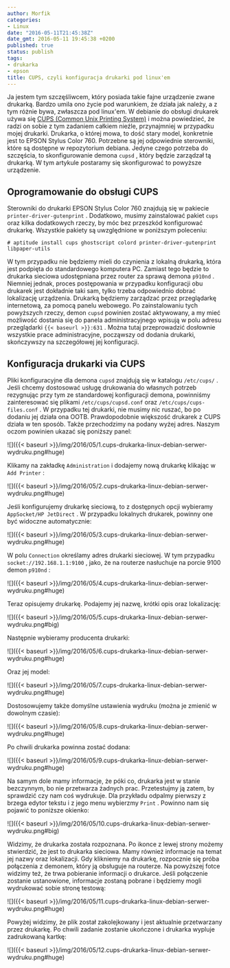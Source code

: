 ```yaml
---
author: Morfik
categories:
- Linux
date: "2016-05-11T21:45:38Z"
date_gmt: 2016-05-11 19:45:38 +0200
published: true
status: publish
tags:
- drukarka
- epson
title: CUPS, czyli konfiguracja drukarki pod linux'em
---
```


Ja jestem tym szczęśliwcem, który posiada takie fajne urządzenie zwane drukarką. Bardzo umila ono
życie pod warunkiem, że działa jak należy, a z tym różnie bywa, zwłaszcza pod linux'em. W debianie
do obsługi drukarek używa się [CUPS (Common Unix Printing
System)](https://en.wikipedia.org/wiki/CUPS) i można powiedzieć, że radzi on sobie z tym zadaniem
całkiem nieźle, przynajmniej w przypadku mojej drukarki. Drukarka, o której mowa, to dość stary
model, konkretnie jest to EPSON Stylus Color 760. Potrzebne są jej odpowiednie sterowniki, które są
dostępne w repozytorium debiana. Jedyne czego potrzeba do szczęścia, to skonfigurowanie demona
`cupsd` , który będzie zarządzał tą drukarką. W tym artykule postaramy się skonfigurować to powyższe
urządzenie.

<!--more-->
## Oprogramowanie do obsługi CUPS

Sterowniki do drukarki EPSON Stylus Color 760 znajdują się w pakiecie `printer-driver-gutenprint` .
Dodatkowo, musimy zainstalować pakiet `cups` oraz kilka dodatkowych rzeczy, by móc bez przeszkód
konfigurować drukarkę. Wszystkie pakiety są uwzględnione w poniższym poleceniu:

    # aptitude install cups ghostscript colord printer-driver-gutenprint libpaper-utils

W tym przypadku nie będziemy mieli do czynienia z lokalną drukarką, która jest podpięta do
standardowego komputera PC. Zamiast tego będzie to drukarka sieciowa udostępniana przez router za
sprawą demona `p910nd` . Niemniej jednak, proces postępowania w przypadku konfiguracji obu drukarek
jest dokładnie taki sam, tylko trzeba odpowiednio dobrać lokalizację urządzenia. Drukarką będziemy
zarządzać przez przeglądarkę internetową, za pomocą panelu webowego. Po zainstalowaniu tych
powyższych rzeczy, demon `cupsd` powinien zostać aktywowany, a my mieć możliwość dostania się do
panela administracyjnego wpisują w polu adresu przeglądarki `{{< baseurl >}}:631` . Można tutaj
przeprowadzić dosłownie wszystkie prace administracyjne, począwszy od dodania drukarki, skończywszy
na szczegółowej jej konfiguracji.

## Konfiguracja drukarki via CUPS

Pliki konfiguracyjne dla demona `cupsd` znajdują się w katalogu `/etc/cups/` . Jeśli chcemy
dostosować usługę drukowania do własnych potrzeb rezygnując przy tym ze standardowej konfiguracji
demona, powinniśmy zainteresować się plikami `/etc/cups/cupsd.conf` oraz
`/etc/cups/cups-files.conf` . W przypadku tej drukarki, nie musimy nic ruszać, bo po dodaniu jej
działa ona OOTB. Prawdopodobnie większość drukarek z CUPS działa w ten sposób. Także przechodzimy
na podany wyżej adres. Naszym oczom powinien ukazać się poniższy panel:

![]({{< baseurl >}}/img/2016/05/1.cups-drukarka-linux-debian-serwer-wydruku.png#huge)

Klikamy na zakładkę `Administration` i dodajemy nową drukarkę klikając w `Add Printer` :

![]({{< baseurl >}}/img/2016/05/2.cups-drukarka-linux-debian-serwer-wydruku.png#huge)

Jeśli konfigurujemy drukarkę sieciową, to z dostępnych opcji wybieramy `AppSocket/HP JetDirect` . W
przypadku lokalnych drukarek, powinny one być widoczne automatycznie:

![]({{< baseurl >}}/img/2016/05/3.cups-drukarka-linux-debian-serwer-wydruku.png#huge)

W polu `Connection` określamy adres drukarki sieciowej. W tym przypadku
`socket://192.168.1.1:9100` , jako, że na routerze nasłuchuje na porcie 9100 demon `p910nd` :

![]({{< baseurl >}}/img/2016/05/4.cups-drukarka-linux-debian-serwer-wydruku.png#huge)

Teraz opisujemy drukarkę. Podajemy jej nazwę, krótki opis oraz lokalizację:

![]({{< baseurl >}}/img/2016/05/5.cups-drukarka-linux-debian-serwer-wydruku.png#big)

Następnie wybieramy producenta drukarki:

![]({{< baseurl >}}/img/2016/05/6.cups-drukarka-linux-debian-serwer-wydruku.png#huge)

Oraz jej model:

![]({{< baseurl >}}/img/2016/05/7.cups-drukarka-linux-debian-serwer-wydruku.png#huge)

Dostosowujemy także domyślne ustawienia wydruku (można je zmienić w dowolnym czasie):

![]({{< baseurl >}}/img/2016/05/8.cups-drukarka-linux-debian-serwer-wydruku.png#huge)

Po chwili drukarka powinna zostać dodana:

![]({{< baseurl >}}/img/2016/05/9.cups-drukarka-linux-debian-serwer-wydruku.png#huge)

Na samym dole mamy informacje, że póki co, drukarka jest w stanie bezczynnym, bo nie przetwarza
żadnych prac. Przetestujmy ją zatem, by sprawdzić czy nam coś wydrukuje. Dla przykładu odpalmy
pierwszy z brzega edytor tekstu i z jego menu wybierzmy `Print` . Powinno nam się pojawić to
poniższe okienko:

![]({{< baseurl >}}/img/2016/05/10.cups-drukarka-linux-debian-serwer-wydruku.png#big)

Widzimy, że drukarka została rozpoznana. Po ikonce z lewej strony możemy stwierdzić, że jest to
drukarka sieciowa. Mamy również informacje na temat jej nazwy oraz lokalizacji. Gdy klikniemy na
drukarkę, rozpocznie się próba połączenia z demonem, który ją obsługuje na routerze. Na powyższej
fotce widzimy też, że trwa pobieranie informacji o drukarce. Jeśli połączenie zostanie ustanowione,
informacje zostaną pobrane i będziemy mogli wydrukować sobie stronę testową:

![]({{< baseurl >}}/img/2016/05/11.cups-drukarka-linux-debian-serwer-wydruku.png#huge)

Powyżej widzimy, że plik został zakolejkowany i jest aktualnie przetwarzany przez drukarkę. Po
chwili zadanie zostanie ukończone i drukarka wypluje zadrukowaną kartkę:

![]({{< baseurl >}}/img/2016/05/12.cups-drukarka-linux-debian-serwer-wydruku.png#huge)
